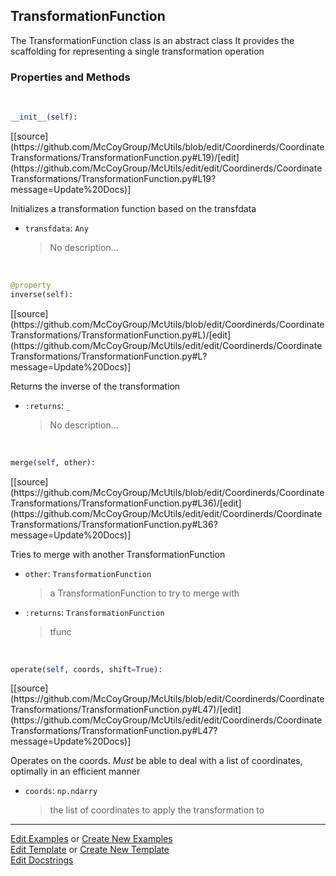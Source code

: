 ## <a id="McUtils.Coordinerds.CoordinateTransformations.TransformationFunction.TransformationFunction">TransformationFunction</a>
The TransformationFunction class is an abstract class
It provides the scaffolding for representing a single transformation operation

### Properties and Methods
<a id="McUtils.Coordinerds.CoordinateTransformations.TransformationFunction.TransformationFunction.__init__" class="docs-object-method">&nbsp;</a> 
```python
__init__(self): 
```
<div class="docs-source-link" markdown="1">
[[source](https://github.com/McCoyGroup/McUtils/blob/edit/Coordinerds/CoordinateTransformations/TransformationFunction.py#L19)/[edit](https://github.com/McCoyGroup/McUtils/edit/edit/Coordinerds/CoordinateTransformations/TransformationFunction.py#L19?message=Update%20Docs)]
</div>

Initializes a transformation function based on the transfdata
- `transfdata`: `Any`
    >No description...

<a id="McUtils.Coordinerds.CoordinateTransformations.TransformationFunction.TransformationFunction.inverse" class="docs-object-method">&nbsp;</a> 
```python
@property
inverse(self): 
```
<div class="docs-source-link" markdown="1">
[[source](https://github.com/McCoyGroup/McUtils/blob/edit/Coordinerds/CoordinateTransformations/TransformationFunction.py#L)/[edit](https://github.com/McCoyGroup/McUtils/edit/edit/Coordinerds/CoordinateTransformations/TransformationFunction.py#L?message=Update%20Docs)]
</div>

Returns the inverse of the transformation
- `:returns`: `_`
    >No description...

<a id="McUtils.Coordinerds.CoordinateTransformations.TransformationFunction.TransformationFunction.merge" class="docs-object-method">&nbsp;</a> 
```python
merge(self, other): 
```
<div class="docs-source-link" markdown="1">
[[source](https://github.com/McCoyGroup/McUtils/blob/edit/Coordinerds/CoordinateTransformations/TransformationFunction.py#L36)/[edit](https://github.com/McCoyGroup/McUtils/edit/edit/Coordinerds/CoordinateTransformations/TransformationFunction.py#L36?message=Update%20Docs)]
</div>

Tries to merge with another TransformationFunction
- `other`: `TransformationFunction`
    >a TransformationFunction to try to merge with
- `:returns`: `TransformationFunction`
    >tfunc

<a id="McUtils.Coordinerds.CoordinateTransformations.TransformationFunction.TransformationFunction.operate" class="docs-object-method">&nbsp;</a> 
```python
operate(self, coords, shift=True): 
```
<div class="docs-source-link" markdown="1">
[[source](https://github.com/McCoyGroup/McUtils/blob/edit/Coordinerds/CoordinateTransformations/TransformationFunction.py#L47)/[edit](https://github.com/McCoyGroup/McUtils/edit/edit/Coordinerds/CoordinateTransformations/TransformationFunction.py#L47?message=Update%20Docs)]
</div>

Operates on the coords. *Must* be able to deal with a list of coordinates, optimally in an efficient manner
- `coords`: `np.ndarry`
    >the list of coordinates to apply the transformation to





___

[Edit Examples](https://github.com/McCoyGroup/McUtils/edit/edit/ci/examples/McUtils/Coordinerds/CoordinateTransformations/TransformationFunction/TransformationFunction.md) or 
[Create New Examples](https://github.com/McCoyGroup/McUtils/new/edit/?filename=ci/examples/McUtils/Coordinerds/CoordinateTransformations/TransformationFunction/TransformationFunction.md) <br/>
[Edit Template](https://github.com/McCoyGroup/McUtils/edit/edit/ci/docs/McUtils/Coordinerds/CoordinateTransformations/TransformationFunction/TransformationFunction.md) or 
[Create New Template](https://github.com/McCoyGroup/McUtils/new/edit/?filename=ci/docs/templates/McUtils/Coordinerds/CoordinateTransformations/TransformationFunction/TransformationFunction.md) <br/>
[Edit Docstrings](https://github.com/McCoyGroup/McUtils/edit/edit/McUtils/Coordinerds/CoordinateTransformations/TransformationFunction.py?message=Update%20Docs)